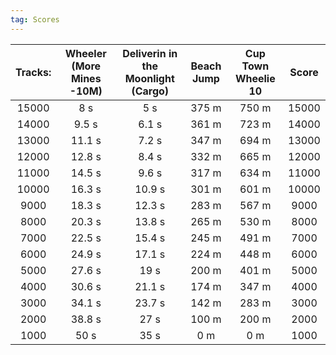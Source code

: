 ```yaml
---
tag: Scores
---
```

Tracks: | Wheeler (More Mines -10M) | Deliverin in the Moonlight (Cargo) | Beach Jump | Cup Town Wheelie 10 | Score  
:--: | :--: | :--: | :--: | :--:  | :--:   
15000 | 8 s | 5 s | 375 m | 750 m | 15000  
14000 | 9.5 s | 6.1 s | 361 m | 723 m | 14000  
13000 | 11.1 s | 7.2 s | 347 m | 694 m | 13000  
12000 | 12.8 s | 8.4 s | 332 m | 665 m | 12000  
11000 | 14.5 s | 9.6 s | 317 m | 634 m | 11000  
10000 | 16.3 s | 10.9 s | 301 m | 601 m | 10000  
9000 | 18.3 s | 12.3 s | 283 m | 567 m | 9000  
8000 | 20.3 s | 13.8 s | 265 m | 530 m | 8000  
7000 | 22.5 s | 15.4 s | 245 m | 491 m | 7000  
6000 | 24.9 s | 17.1 s | 224 m | 448 m | 6000  
5000 | 27.6 s | 19 s | 200 m | 401 m | 5000  
4000 | 30.6 s | 21.1 s | 174 m | 347 m | 4000  
3000 | 34.1 s | 23.7 s | 142 m | 283 m | 3000  
2000 | 38.8 s | 27 s | 100 m | 200 m | 2000  
1000 | 50 s | 35 s | 0 m | 0 m | 1000  
